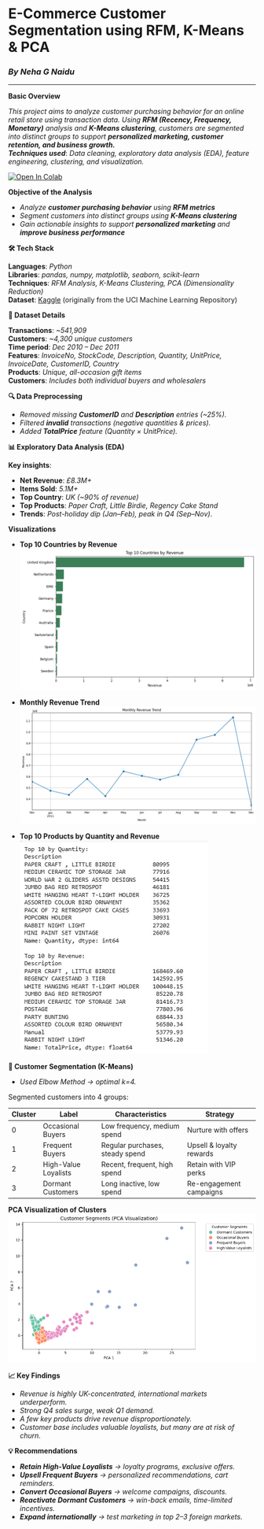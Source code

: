  # **E-Commerce Customer Segmentation using RFM, K-Means & PCA**
### ***By Neha G Naidu***
 ****

**Basic Overview**<br>

*This project aims to analyze customer purchasing behavior for an online retail store using transaction data. Using **RFM (Recency, Frequency, Monetary)** analysis and **K-Means clustering**, customers are segmented into distinct groups to support **personalized marketing, customer retention, and business growth.*** <br>
***Techniques used***: *Data cleaning, exploratory data analysis (EDA), feature engineering, clustering, and visualization.*

[![Open In Colab](https://colab.research.google.com/assets/colab-badge.svg)](https://colab.research.google.com/github/nehagnaidu/e-commerce-customer-segmentation/blob/main/e_commerceCustomerBehaviourAnalysisUsingML.ipynb)


**Objective of the Analysis**

  - *Analyze **customer purchasing behavior** using **RFM metrics***
  - *Segment customers into distinct groups using **K-Means clustering***
  - *Gain actionable insights to support **personalized marketing** and **improve business performance***

**🛠️ Tech Stack**<br>

**Languages**: *Python*<br>
**Libraries**: *pandas, numpy, matplotlib, seaborn, scikit-learn*<br>
**Techniques**: *RFM Analysis, K-Means Clustering, PCA (Dimensionality Reduction)*<br>
**Dataset**: [Kaggle](https://www.kaggle.com/datasets/carrie1/ecommerce-data) (originally from the UCI Machine Learning Repository)

**📂 Dataset Details**<br>

**Transactions**: *~541,909*<br>
**Customers**: *~4,300 unique customers*<br>
**Time period**: *Dec 2010 – Dec 2011*<br>
**Features**: *InvoiceNo, StockCode, Description, Quantity, UnitPrice, InvoiceDate, CustomerID, Country*<br>
**Products**: *Unique, all-occasion gift items*<br>
**Customers**: *Includes both individual buyers and wholesalers*

**🔍 Data Preprocessing**<br>
- *Removed missing **CustomerID** and **Description** entries (~25%).*
- *Filtered **invalid** transactions (negative quantities & prices).*
- *Added **TotalPrice** feature (Quantity × UnitPrice).*

**📊 Exploratory Data Analysis (EDA)**<br>

**Key insights**:
- **Net Revenue**: *£8.3M+*<br>
- **Items Sold**: *5.1M+*<br>
- **Top Country**: *UK (~90% of revenue)*<br>
- **Top Products**: *Paper Craft, Little Birdie, Regency Cake Stand*<br>
- **Trends**: *Post-holiday dip (Jan–Feb), peak in Q4 (Sep–Nov)*.<br>

**Visualizations**
- **Top 10 Countries by Revenue**  
  ![Top 10 Countries](Plots/Top-10-Countries-by-Revenue.png)

- **Monthly Revenue Trend**  
  ![Monthly Revenue Trend](Plots/Monthly-Revenue-Trend.png)  

- **Top 10 Products by Quantity and Revenue**<br>
  ![Top 10 Products by Quantity and Revenue](Plots/Top-10-Products-by-Quantity-Revenue.jpg)

**🤖 Customer Segmentation (K-Means)**<br>
- *Used Elbow Method → optimal k=4.*

Segmented customers into 4 groups:<br>

| Cluster | Label                | Characteristics                 | Strategy                 |
| ------- | -------------------- | ------------------------------- | ------------------------ |
| 0       | Occasional Buyers    | Low frequency, medium spend     | Nurture with offers      |
| 1       | Frequent Buyers      | Regular purchases, steady spend | Upsell & loyalty rewards |
| 2       | High-Value Loyalists | Recent, frequent, high spend    | Retain with VIP perks    |
| 3       | Dormant Customers    | Long inactive, low spend        | Re-engagement campaigns  |

 **PCA Visualization of Clusters**  
  ![PCA Visualization of Clusters](Plots/Customer-Segments-PCA.png) 


**📈 Key Findings**<br>

- *Revenue is highly UK-concentrated, international markets underperform.*
- *Strong Q4 sales surge, weak Q1 demand.*
- *A few key products drive revenue disproportionately.*
- *Customer base includes valuable loyalists, but many are at risk of churn.*

**💡 Recommendations**<br>

- ***Retain High-Value Loyalists** → loyalty programs, exclusive offers.*
- ***Upsell Frequent Buyers** → personalized recommendations, cart reminders.*
- ***Convert Occasional Buyers** → welcome campaigns, discounts.*
- ***Reactivate Dormant Customers** → win-back emails, time-limited incentives.*
- ***Expand internationally** → test marketing in top 2–3 foreign markets.*


